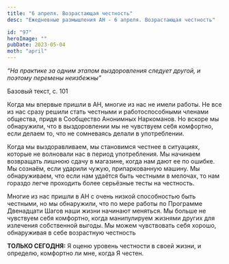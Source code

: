 ```yaml
---
title: "6 апреля. Возрастающая честность"
desc: "Ежедневные размышления АН - 6 апреля. Возрастающая честность"

id: "97"
heroImage: ""
pubDate: 2023-05-04
moth: "april"
---
```


_“На практике за одним этапом выздоровления следует другой, и поэтому перемены
неизбежны”_

Базовый текст, с. 101

Когда мы впервые пришли в АН, многие из нас не имели работы. Не все из нас
сразу решили стать честными и работоспособными членами общества, придя в
Сообщество Анонимных Наркоманов. Но вскоре мы обнаружили, что в выздоровлении
мы не чувствуем себя комфортно, если делаем то, что не сомневаясь делали в
употреблении.

Когда мы выздоравливаем, мы становимся честнее в ситуациях, которые не
волновали нас в период употребления. Мы начинаем возвращать лишнюю сдачу в
магазине, когда нам дают ее по ошибке. Мы сознаём, если ударили чужую,
припаркованную машину. Мы обнаруживаем, что если нам удаётся быть честными в
мелочах, то нам гораздо легче проходить более серьёзные тесты на честность.

Многие из нас пришли в АН с очень низкой способностью быть честными, но мы
обнаружили, что по мере работы по Программе Двенадцати Шагов наши жизни
начинают меняться. Мы больше не чувствуем себя комфортно, когда манипулируем
жизнями других для излечения собственной выгоды. Мы можем чувствовать себя
хорошо, обнаруживая в себе возрастную честность

**ТОЛЬКО СЕГОДНЯ:** Я оценю уровень честности в своей жизни, и определю,
комфортно ли мне, когда Я честен.
